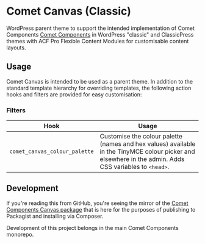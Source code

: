 # Comet Canvas (Classic)

WordPress parent theme to support the intended implementation of Comet Components [Comet Components](https://cometcomponents.io) in WordPress "classic" and ClassicPress themes with ACF Pro Flexible Content Modules for customisable content layouts.

## Usage
Comet Canvas is intended to be used as a parent theme. In addition to the standard template hierarchy for overriding templates, the following action hooks and filters are provided for easy customisation:

### Filters
| Hook                          | Usage                                                                                                                                                  |
|-------------------------------|--------------------------------------------------------------------------------------------------------------------------------------------------------|
| `comet_canvas_colour_palette` | Customise the colour palette (names and hex values) available in the TinyMCE colour picker and elsewhere in the admin. Adds CSS variables to `<head>`. |

## Development
If you're reading this from GitHub, you're seeing the mirror of the [Comet Components Canvas package](https://github.com/doubleedesign/comet-components/tree/master/packages/comet-canvas) that is here for the purposes of publishing to Packagist and installing via Composer.

Development of this project belongs in the main Comet Components monorepo.

